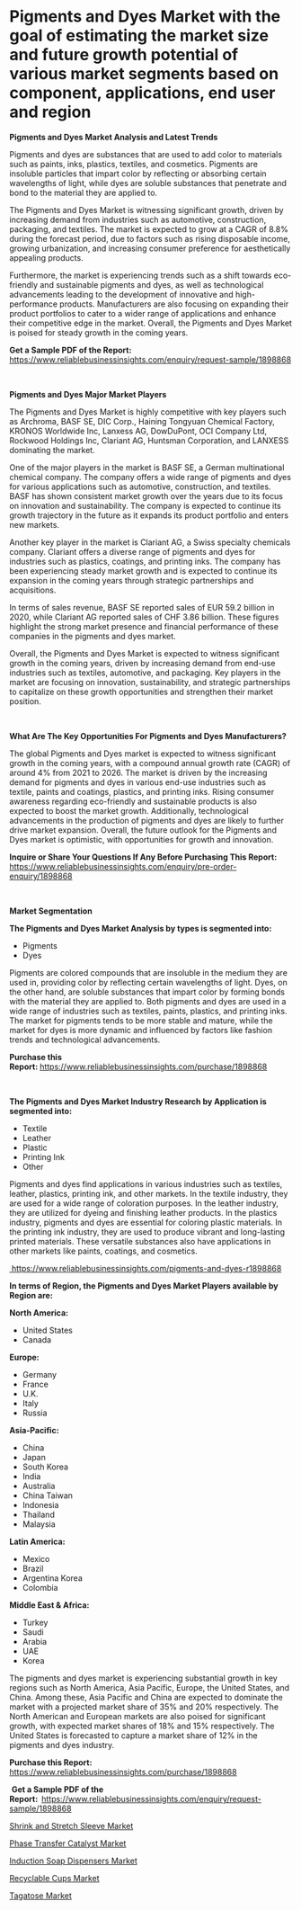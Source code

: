 <p><h1>Pigments and Dyes Market with the goal of estimating the market size and future growth potential of various market segments based on component, applications, end user and region</h1></p><p><strong>Pigments and Dyes Market Analysis and Latest Trends</strong></p>
<p><p>Pigments and dyes are substances that are used to add color to materials such as paints, inks, plastics, textiles, and cosmetics. Pigments are insoluble particles that impart color by reflecting or absorbing certain wavelengths of light, while dyes are soluble substances that penetrate and bond to the material they are applied to. </p><p>The Pigments and Dyes Market is witnessing significant growth, driven by increasing demand from industries such as automotive, construction, packaging, and textiles. The market is expected to grow at a CAGR of 8.8% during the forecast period, due to factors such as rising disposable income, growing urbanization, and increasing consumer preference for aesthetically appealing products.</p><p>Furthermore, the market is experiencing trends such as a shift towards eco-friendly and sustainable pigments and dyes, as well as technological advancements leading to the development of innovative and high-performance products. Manufacturers are also focusing on expanding their product portfolios to cater to a wider range of applications and enhance their competitive edge in the market. Overall, the Pigments and Dyes Market is poised for steady growth in the coming years.</p></p>
<p><strong>Get a Sample PDF of the Report:&nbsp;</strong> <a href="https://www.reliablebusinessinsights.com/enquiry/request-sample/1898868">https://www.reliablebusinessinsights.com/enquiry/request-sample/1898868</a></p>
<p>&nbsp;</p>
<p><strong>Pigments and Dyes Major Market Players</strong></p>
<p><p>The Pigments and Dyes Market is highly competitive with key players such as Archroma, BASF SE, DIC Corp., Haining Tongyuan Chemical Factory, KRONOS Worldwide Inc, Lanxess AG, DowDuPont, OCI Company Ltd, Rockwood Holdings Inc, Clariant AG, Huntsman Corporation, and LANXESS dominating the market.</p><p>One of the major players in the market is BASF SE, a German multinational chemical company. The company offers a wide range of pigments and dyes for various applications such as automotive, construction, and textiles. BASF has shown consistent market growth over the years due to its focus on innovation and sustainability. The company is expected to continue its growth trajectory in the future as it expands its product portfolio and enters new markets.</p><p>Another key player in the market is Clariant AG, a Swiss specialty chemicals company. Clariant offers a diverse range of pigments and dyes for industries such as plastics, coatings, and printing inks. The company has been experiencing steady market growth and is expected to continue its expansion in the coming years through strategic partnerships and acquisitions.</p><p>In terms of sales revenue, BASF SE reported sales of EUR 59.2 billion in 2020, while Clariant AG reported sales of CHF 3.86 billion. These figures highlight the strong market presence and financial performance of these companies in the pigments and dyes market.</p><p>Overall, the Pigments and Dyes Market is expected to witness significant growth in the coming years, driven by increasing demand from end-use industries such as textiles, automotive, and packaging. Key players in the market are focusing on innovation, sustainability, and strategic partnerships to capitalize on these growth opportunities and strengthen their market position.</p></p>
<p>&nbsp;</p>
<p><strong>What Are The Key Opportunities For Pigments and Dyes Manufacturers?</strong></p>
<p><p>The global Pigments and Dyes market is expected to witness significant growth in the coming years, with a compound annual growth rate (CAGR) of around 4% from 2021 to 2026. The market is driven by the increasing demand for pigments and dyes in various end-use industries such as textile, paints and coatings, plastics, and printing inks. Rising consumer awareness regarding eco-friendly and sustainable products is also expected to boost the market growth. Additionally, technological advancements in the production of pigments and dyes are likely to further drive market expansion. Overall, the future outlook for the Pigments and Dyes market is optimistic, with opportunities for growth and innovation.</p></p>
<p><strong>Inquire or Share Your Questions If Any Before Purchasing This Report:</strong> <a href="https://www.reliablebusinessinsights.com/enquiry/pre-order-enquiry/1898868">https://www.reliablebusinessinsights.com/enquiry/pre-order-enquiry/1898868</a></p>
<p>&nbsp;</p>
<p><strong>Market Segmentation</strong></p>
<p><strong>The Pigments and Dyes Market Analysis by types is segmented into:</strong></p>
<p><ul><li>Pigments</li><li>Dyes</li></ul></p>
<p><p>Pigments are colored compounds that are insoluble in the medium they are used in, providing color by reflecting certain wavelengths of light. Dyes, on the other hand, are soluble substances that impart color by forming bonds with the material they are applied to. Both pigments and dyes are used in a wide range of industries such as textiles, paints, plastics, and printing inks. The market for pigments tends to be more stable and mature, while the market for dyes is more dynamic and influenced by factors like fashion trends and technological advancements.</p></p>
<p><strong>Purchase this Report:&nbsp;</strong><a href="https://www.reliablebusinessinsights.com/purchase/1898868">https://www.reliablebusinessinsights.com/purchase/1898868</a></p>
<p>&nbsp;</p>
<p><strong>The Pigments and Dyes Market Industry Research by Application is segmented into:</strong></p>
<p><ul><li>Textile</li><li>Leather</li><li>Plastic</li><li>Printing Ink</li><li>Other</li></ul></p>
<p><p>Pigments and dyes find applications in various industries such as textiles, leather, plastics, printing ink, and other markets. In the textile industry, they are used for a wide range of coloration purposes. In the leather industry, they are utilized for dyeing and finishing leather products. In the plastics industry, pigments and dyes are essential for coloring plastic materials. In the printing ink industry, they are used to produce vibrant and long-lasting printed materials. These versatile substances also have applications in other markets like paints, coatings, and cosmetics.</p></p>
<p><a href="https://www.reliablebusinessinsights.com/pigments-and-dyes-r1898868">&nbsp;https://www.reliablebusinessinsights.com/pigments-and-dyes-r1898868</a></p>
<p><strong>In terms of Region, the Pigments and Dyes Market Players available by Region are:</strong></p>
<p>
    <p> <strong> North America: </strong>
        <ul>
            <li>United States</li>
            <li>Canada</li>
        </ul>
        </p> 
    <p> <strong> Europe: </strong>
        <ul>
            <li>Germany</li>
            <li>France</li>
            <li>U.K.</li>
            <li>Italy</li>
            <li>Russia</li>
        </ul>
        </p> 
    <p> <strong> Asia-Pacific: </strong>
        <ul>
            <li>China</li>
            <li>Japan</li>
            <li>South Korea</li>
            <li>India</li>
            <li>Australia</li>
            <li>China Taiwan</li>
            <li>Indonesia</li>
            <li>Thailand</li>
            <li>Malaysia</li>
        </ul>
        </p> 
    <p> <strong> Latin America: </strong>
        <ul>
            <li>Mexico</li>
            <li>Brazil</li>
            <li>Argentina Korea</li>
            <li>Colombia</li>
        </ul>
        </p> 
    <p> <strong> Middle East & Africa: </strong>
        <ul>
            <li>Turkey</li>
            <li>Saudi</li>
            <li>Arabia</li>
            <li>UAE</li>
            <li>Korea</li>
        </ul>
    </p>
    </p>
<p><p>The pigments and dyes market is experiencing substantial growth in key regions such as North America, Asia Pacific, Europe, the United States, and China. Among these, Asia Pacific and China are expected to dominate the market with a projected market share of 35% and 20% respectively. The North American and European markets are also poised for significant growth, with expected market shares of 18% and 15% respectively. The United States is forecasted to capture a market share of 12% in the pigments and dyes industry.</p></p>
<p><strong>Purchase this Report: </strong><a href="https://www.reliablebusinessinsights.com/purchase/1898868">https://www.reliablebusinessinsights.com/purchase/1898868</a></p>
<p>&nbsp;<strong>Get a Sample PDF of the Report:&nbsp;&nbsp;</strong><a href="https://www.reliablebusinessinsights.com/enquiry/request-sample/1898868">https://www.reliablebusinessinsights.com/enquiry/request-sample/1898868</a></p>
<p><strong></strong></p>
<p><p><a href="https://github.com/neilMartin36/Market-Research-Report-List-1/blob/main/shrink-and-stretch-sleeve-market.md">Shrink and Stretch Sleeve Market</a></p><p><a href="https://www.linkedin.com/pulse/comprehensive-analysis-global-phase-transfer-catalyst-yuzke">Phase Transfer Catalyst Market</a></p><p><a href="https://medium.com/@ralphyoung1949/induction-soap-dispensers-market-share-size-trends-industry-analysis-report-by-application-6e892f68ff39">Induction Soap Dispensers Market</a></p><p><a href="https://github.com/sydneyHley85/Market-Research-Report-List-1/blob/main/recyclable-cups-market.md">Recyclable Cups Market</a></p><p><a href="https://www.linkedin.com/pulse/tagatose-market-size-growth-industry-analysis-segmentation-ll5te">Tagatose Market</a></p></p>